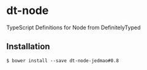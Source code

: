# dt-node

TypeScript Definitions for Node from DefinitelyTyped


## Installation

```
$ bower install --save dt-node-jedmao#0.8
```
